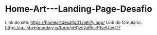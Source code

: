 # Home-Art---Landing-Page-Desafio
Link do site: https://homeartdesafio01.netlify.app/
Link do fomulario: https://api.sheetmonkey.io/form/jd61ze7a6fccPbetUtxdT7
